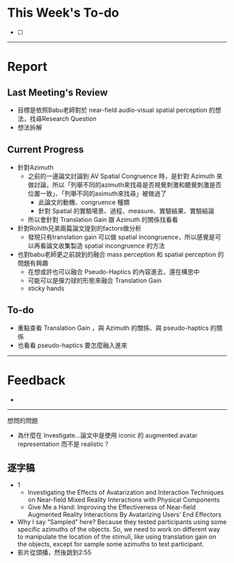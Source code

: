 # This Week's To-do
- [ ] 
---
# Report
## Last Meeting's Review
- 目標是依照Babu老師對於 near-field audio-visual spatial perception 的想法，找尋Research Question
- 想法拆解
## Current Progress
- 針對Azimuth
	- 之前的一邊論文討論到 AV Spatial Congruence 時，是針對 Azimuth 來做討論，所以「列舉不同的azimuth來找尋是否視覺刺激和聽覺刺激是否位置一致」、「列舉不同的asimuth來找尋」被做過了
		- 此論文的動機、congruence 種類
		- 針對 Spatial 的實驗場景、過程、measure、實驗結果、實驗結論
	- 所以會針對 Translation Gain 跟 Azimuth 的關係找看看
- 針對Rohith兄弟兩篇論文提到的factors做分析
	- 發現只有translation gain 可以做 spatial incongruence，所以感覺是可以再看論文收集製造 spatial incongruence 的方法
- 也對babu老師更之前說到的融合 mass perception 和 spatial perception 的問題有興趣
	- 在想或許也可以融合 Pseudo-Haptics 的內容進去，還在構思中
	- 可能可以是彈力球的形態來融合 Translation Gain
	- sticky hands
## To-do
- 重點查看 Translation Gain ，與 Azimuth 的關係、與 pseudo-haptics 的關係
- 也看看 pseudo-haptics 要怎麼融入進來
---
# Feedback
- 
---
想問的問題
- 為什麼在 Investigate...論文中是使用 iconic 的 augmented avatar representation 而不是 realistic？
## 逐字稿
- 1
	- Investigating the Effects of Avatarization and Interaction Techniques on Near-field Mixed Reality Interactions with Physical Components
	- Give Me a Hand: Improving the Effectiveness of Near-field Augmented Reality Interactions By Avatarizing Users’ End Effectors  
- Why I say “Sampled” here? Because they tested participants using some specific azimuths of the objects. So, we need to work on different way to manipulate the location of the stimuli, like using translation gain on the objects, except for sample some azimuths to test participant.
- 影片從頭播，然後跳到2:55